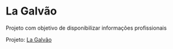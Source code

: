 # La Galvão
Projeto com objetivo de disponibilizar informações profissionais

Projeto: [La Galvão](http://lagalvao.herokuapp.com)
